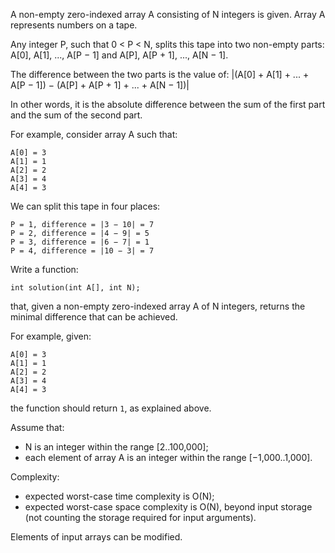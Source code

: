 A non-empty zero-indexed array A consisting of N integers is given. Array A represents numbers on a tape.

Any integer P, such that 0 < P < N, splits this tape into two non-empty parts: A[0], A[1], ..., A[P − 1] and A[P], A[P + 1], ..., A[N − 1].

The difference between the two parts is the value of: |(A[0] + A[1] + ... + A[P − 1]) − (A[P] + A[P + 1] + ... + A[N − 1])|

In other words, it is the absolute difference between the sum of the first part and the sum of the second part.

For example, consider array A such that:

    A[0] = 3
    A[1] = 1
    A[2] = 2
    A[3] = 4
    A[4] = 3

We can split this tape in four places:

    P = 1, difference = |3 − 10| = 7
    P = 2, difference = |4 − 9| = 5
    P = 3, difference = |6 − 7| = 1
    P = 4, difference = |10 − 3| = 7

Write a function:

    int solution(int A[], int N);

that, given a non-empty zero-indexed array A of N integers, returns the minimal difference that can be achieved.

For example, given:

    A[0] = 3
    A[1] = 1
    A[2] = 2
    A[3] = 4
    A[4] = 3

the function should return `1`, as explained above.

Assume that:

* N is an integer within the range [2..100,000];
* each element of array A is an integer within the range [−1,000..1,000].

Complexity:

* expected worst-case time complexity is O(N);
* expected worst-case space complexity is O(N), beyond input storage (not counting the storage required for input arguments).

Elements of input arrays can be modified.
